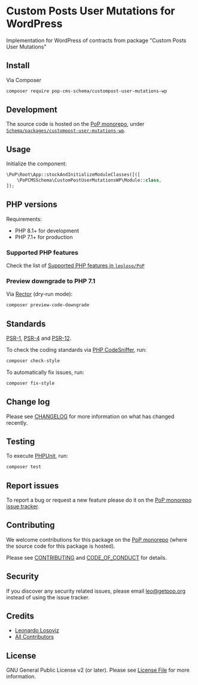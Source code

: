 # Custom Posts User Mutations for WordPress

<!--
[![Build Status][ico-travis]][link-travis]
[![Quality Score][ico-code-quality]][link-code-quality]
[![Software License][ico-license]](LICENSE.md)
[![Latest Version on Packagist][ico-version]][link-packagist]
[![Coverage Status][ico-scrutinizer]][link-scrutinizer]
[![Total Downloads][ico-downloads]][link-downloads]
-->

Implementation for WordPress of contracts from package "Custom Posts User Mutations"

## Install

Via Composer

``` bash
composer require pop-cms-schema/custompost-user-mutations-wp
```

## Development

The source code is hosted on the [PoP monorepo](https://github.com/leoloso/PoP), under [`Schema/packages/custompost-user-mutations-wp`](https://github.com/leoloso/PoP/tree/master/layers/Schema/packages/custompost-user-mutations-wp).

## Usage

Initialize the component:

``` php
\PoP\Root\App::stockAndInitializeModuleClasses([([
    \PoPCMSSchema\CustomPostUserMutationsWP\Module::class,
]);
```

## PHP versions

Requirements:

- PHP 8.1+ for development
- PHP 7.1+ for production

### Supported PHP features

Check the list of [Supported PHP features in `leoloso/PoP`](https://github.com/leoloso/PoP/blob/master/docs/supported-php-features.md)

### Preview downgrade to PHP 7.1

Via [Rector](https://github.com/rectorphp/rector) (dry-run mode):

```bash
composer preview-code-downgrade
```

## Standards

[PSR-1](https://www.php-fig.org/psr/psr-1), [PSR-4](https://www.php-fig.org/psr/psr-4) and [PSR-12](https://www.php-fig.org/psr/psr-12).

To check the coding standards via [PHP CodeSniffer](https://github.com/squizlabs/PHP_CodeSniffer), run:

``` bash
composer check-style
```

To automatically fix issues, run:

``` bash
composer fix-style
```

## Change log

Please see [CHANGELOG](CHANGELOG.md) for more information on what has changed recently.

## Testing

To execute [PHPUnit](https://phpunit.de/), run:

``` bash
composer test
```

## Report issues

To report a bug or request a new feature please do it on the [PoP monorepo issue tracker](https://github.com/leoloso/PoP/issues).

## Contributing

We welcome contributions for this package on the [PoP monorepo](https://github.com/leoloso/PoP) (where the source code for this package is hosted).

Please see [CONTRIBUTING](CONTRIBUTING.md) and [CODE_OF_CONDUCT](CODE_OF_CONDUCT.md) for details.

## Security

If you discover any security related issues, please email leo@getpop.org instead of using the issue tracker.

## Credits

- [Leonardo Losoviz][link-author]
- [All Contributors][link-contributors]

## License

GNU General Public License v2 (or later). Please see [License File](LICENSE.md) for more information.

[ico-version]: https://img.shields.io/packagist/v/pop-cms-schema/custompost-user-mutations-wp.svg?style=flat-square
[ico-license]: https://img.shields.io/badge/license-GPLv2-brightgreen.svg?style=flat-square
[ico-travis]: https://img.shields.io/travis/pop-cms-schema/custompost-user-mutations-wp/master.svg?style=flat-square
[ico-scrutinizer]: https://img.shields.io/scrutinizer/coverage/g/pop-cms-schema/custompost-user-mutations-wp.svg?style=flat-square
[ico-code-quality]: https://img.shields.io/scrutinizer/g/pop-cms-schema/custompost-user-mutations-wp.svg?style=flat-square
[ico-downloads]: https://img.shields.io/packagist/dt/pop-cms-schema/custompost-user-mutations-wp.svg?style=flat-square

[link-packagist]: https://packagist.org/packages/pop-cms-schema/custompost-user-mutations-wp
[link-travis]: https://travis-ci.org/pop-cms-schema/custompost-user-mutations-wp
[link-scrutinizer]: https://scrutinizer-ci.com/g/pop-cms-schema/custompost-user-mutations-wp/code-structure
[link-code-quality]: https://scrutinizer-ci.com/g/pop-cms-schema/custompost-user-mutations-wp
[link-downloads]: https://packagist.org/packages/pop-cms-schema/custompost-user-mutations-wp
[link-author]: https://github.com/leoloso
[link-contributors]: ../../../../../../contributors
